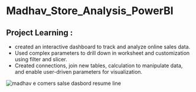 # Madhav_Store_Analysis_PowerBI

## Project Learning :
- created an interactive dashboard to track and analyze online sales data.
- Used complex parameters to drill down in worksheet and customization using filter and slicer.
- Created connections, join new tables, calculation to manipulate data, and enable user-driven parameters for visualization.

![madhav e comers salse dasbord resume line](https://github.com/MohnalManwatkar/Madhav_Store_Analysis_PowerBI/assets/108139334/41ef0314-1622-4adb-ba34-401143f9dea4)
